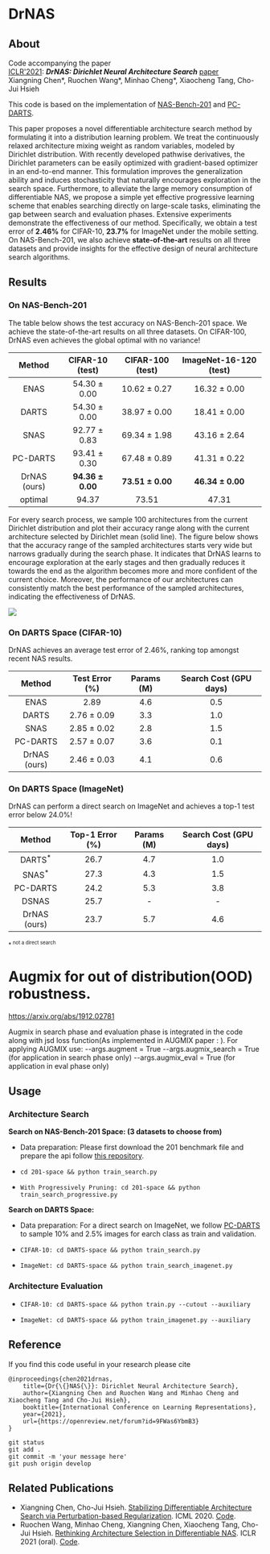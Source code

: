 # DrNAS



## About
Code accompanying the paper  
[ICLR'2021](https://iclr.cc/): ***DrNAS: Dirichlet Neural Architecture Search*** [paper](https://openreview.net/forum?id=9FWas6YbmB3)  
Xiangning Chen*, Ruochen Wang*, Minhao Cheng*, Xiaocheng Tang, Cho-Jui Hsieh

This code is based on the implementation of [NAS-Bench-201](https://github.com/D-X-Y/AutoDL-Projects) and [PC-DARTS](https://github.com/yuhuixu1993/PC-DARTS).

This paper proposes a novel differentiable architecture search method by formulating it into a distribution learning problem. We treat the continuously relaxed architecture mixing weight as random variables, modeled by Dirichlet distribution. With recently developed pathwise derivatives, the Dirichlet parameters can be easily optimized with gradient-based optimizer in an end-to-end manner. This formulation improves the generalization ability and induces stochasticity that naturally encourages exploration in the search space. Furthermore, to alleviate the large memory consumption of differentiable NAS, we propose a simple yet effective progressive learning scheme that enables searching directly on large-scale tasks, eliminating the gap between search and evaluation phases. Extensive experiments demonstrate the effectiveness of our method. Specifically, we obtain a test error of **2.46%** for CIFAR-10, **23.7%** for ImageNet under the mobile setting. On NAS-Bench-201, we also achieve **state-of-the-art** results on all three datasets and provide insights for the effective design of neural architecture search algorithms.


## Results

### On NAS-Bench-201
The table below shows the test accuracy on NAS-Bench-201 space. We achieve the state-of-the-art results on all three datasets.
On CIFAR-100, DrNAS even achieves the global optimal with no variance!

| Method      | CIFAR-10 (test) | CIFAR-100 (test) | ImageNet-16-120 (test) |
|    :---:    |    :----:   |  :---: |  :---: |
|    ENAS    |     54.30 &pm; 0.00   | 10.62 &pm; 0.27 | 16.32 &pm; 0.00 |
|    DARTS   |     54.30 &pm; 0.00   | 38.97 &pm; 0.00 | 18.41 &pm; 0.00 |
|    SNAS    |     92.77 &pm; 0.83   | 69.34 &pm; 1.98 | 43.16 &pm; 2.64 |
|   PC-DARTS |     93.41 &pm; 0.30   | 67.48 &pm; 0.89 | 41.31 &pm; 0.22 |
|DrNAS (ours)|     **94.36 &pm; 0.00**   | **73.51 &pm; 0.00** | **46.34 &pm; 0.00** |
|   optimal  |     94.37 | 73.51 | 47.31 |

For every search process, we sample 100 architectures from the current Dirichlet distribution and plot their accuracy range along with the current architecture selected by Dirichlet mean (solid line).
The figure below shows that the accuracy range of the sampled architectures starts very wide but narrows gradually during the search phase. It indicates that DrNAS learns to encourage exploration at the early stages and then gradually reduces it towards the end as the algorithm becomes more and more confident of the current choice.
Moreover, the performance of our architectures can consistently match the best performance of the sampled architectures, indicating the  effectiveness of DrNAS.

![](trajectory.png)

### On DARTS Space (CIFAR-10)
DrNAS achieves an average test error of 2.46%, ranking top amongst recent NAS results.

| Method      | Test Error (%) | Params (M) | Search Cost (GPU days) |
|    :---:    |    :----:   |  :---: |  :---: |
|    ENAS    |     2.89   | 4.6 | 0.5 |
|    DARTS   |     2.76 &pm; 0.09  | 3.3 | 1.0 |
|    SNAS    |     2.85 &pm; 0.02   | 2.8 | 1.5 |
|   PC-DARTS |     2.57 &pm; 0.07   | 3.6 | 0.1 |
|DrNAS (ours)|     2.46 &pm; 0.03   | 4.1 | 0.6 |


### On DARTS Space (ImageNet)
DrNAS can perform a direct search on ImageNet and achieves a top-1 test error below 24.0%!

| Method      | Top-1 Error (%) | Params (M) | Search Cost (GPU days) |
|    :---:    |    :----:   |  :---: |  :---: |
|    DARTS<sup>*<sup>   |     26.7  | 4.7 | 1.0 |
|    SNAS<sup>*<sup>    |     27.3  | 4.3 | 1.5 |
|   PC-DARTS |     24.2  | 5.3 | 3.8 |
|   DSNAS    |     25.7  |     -    |   -   |
|DrNAS (ours)|     23.7   | 5.7 | 4.6 |

<sup>*<sup> not a direct search


# Augmix for out of distribution(OOD) robustness.
https://arxiv.org/abs/1912.02781

Augmix in search phase and evaluation phase is integrated in the code along with jsd loss function(As implemented in AUGMIX paper : ). For applying AUGMIX use:
--args.augment = True
--args.augmix_search = True (for application in search phase only)
--args.augmix_eval = True (for application in eval phase only)

## Usage


### Architecture Search

**Search on NAS-Bench-201 Space: (3 datasets to choose from)**

* Data preparation: Please first download the 201 benchmark file and prepare the api follow [this repository](https://github.com/D-X-Y/NAS-Bench-201).

* ```cd 201-space && python train_search.py```
* ```With Progressively Pruning: cd 201-space && python train_search_progressive.py```

**Search on DARTS Space:**

* Data preparation: For a direct search on ImageNet, we follow [PC-DARTS](https://github.com/yuhuixu1993/PC-DARTS) to sample 10% and 2.5% images for earch class as train and validation.

* ```CIFAR-10: cd DARTS-space && python train_search.py```

* ```ImageNet: cd DARTS-space && python train_search_imagenet.py```

### Architecture Evaluation

* ```CIFAR-10: cd DARTS-space && python train.py --cutout --auxiliary```

* ```ImageNet: cd DARTS-space && python train_imagenet.py --auxiliary```



## Reference
If you find this code useful in your research please cite
```
@inproceedings{chen2021drnas,
    title={Dr{\{}NAS{\}}: Dirichlet Neural Architecture Search},
    author={Xiangning Chen and Ruochen Wang and Minhao Cheng and Xiaocheng Tang and Cho-Jui Hsieh},
    booktitle={International Conference on Learning Representations},
    year={2021},
    url={https://openreview.net/forum?id=9FWas6YbmB3}
}
```
```
git status
git add .
git commit -m 'your message here'
git push origin develop
```

## Related Publications

* Xiangning Chen, Cho-Jui Hsieh. [Stabilizing Differentiable Architecture Search via Perturbation-based Regularization](http://proceedings.mlr.press/v119/chen20f.html). ICML 2020. [Code](https://github.com/xiangning-chen/SmoothDARTS).
* Ruochen Wang, Minhao Cheng, Xiangning Chen, Xiaocheng Tang, Cho-Jui Hsieh. [Rethinking Architecture Selection in Differentiable NAS](https://openreview.net/forum?id=PKubaeJkw3). ICLR 2021 (oral). [Code](https://github.com/ruocwang/darts-pt).
